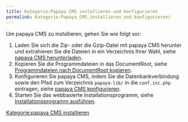 ```yaml
---
title: Kategorie:Papaya CMS installieren und konfigurieren
permalink: Kategorie:Papaya_CMS_installieren_und_konfigurieren/
---
```


Um papaya CMS zu installieren, gehen Sie wie folgt vor:

1.  Laden Sie sich die Zip- oder die Gzip-Datei mit papaya CMS herunter und extrahieren Sie die Dateien in ein Verzeichnis Ihrer Wahl, siehe [papaya CMS herunterladen](/papaya_CMS_herunterladen ).
2.  Kopieren Sie die Programmdateien in das DocumentRoot, siehe [Programmdateien nach DocumentRoot kopieren](/Programmdateien_nach_DocumentRoot_kopieren ).
3.  Konfigurieren Sie papaya CMS, indem Sie die Datenbankverbindung sowie den Pfad zum Verzeichnis `papaya-lib/` in die `conf.inc.php` eintragen, siehe [papaya CMS konfigurieren](/papaya_CMS_konfigurieren ).
4.  Starten Sie das webbasierte Installationsprogramm, siehe [Installationsprogramm ausführen](/Installationsprogramm_ausführen ).

[Kategorie:papaya CMS installieren](export_de/Kategorie:papaya_CMS_installieren )